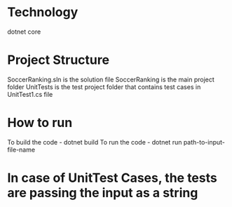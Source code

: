 # Technology
dotnet core

# Project Structure
SoccerRanking.sln is the solution file
SoccerRanking is the main project folder
UnitTests is the test project folder that contains test cases in UnitTest1.cs file

# How to run
To build the code - dotnet build
To run the code - dotnet run path-to-input-file-name

# In case of UnitTest Cases, the tests are passing the input as a string



